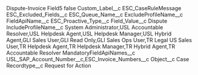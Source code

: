 <?xml version="1.0" encoding="UTF-8"?>
<CustomMetadata xmlns="http://soap.sforce.com/2006/04/metadata" xmlns:xsi="http://www.w3.org/2001/XMLSchema-instance" xmlns:xsd="http://www.w3.org/2001/XMLSchema">
    <label>Dispute-Invoice Field5</label>
    <protected>false</protected>
    <values>
        <field>Custom_Label__c</field>
        <value xsi:type="xsd:string">ESC_CaseRuleMessage</value>
    </values>
    <values>
        <field>ESC_Excluded_Fields__c</field>
        <value xsi:nil="true"/>
    </values>
    <values>
        <field>ESC_Queue_Name__c</field>
        <value xsi:nil="true"/>
    </values>
    <values>
        <field>ExcludeProfileName__c</field>
        <value xsi:nil="true"/>
    </values>
    <values>
        <field>FieldApiName__c</field>
        <value xsi:type="xsd:string">ESC_Proactive_Type__c</value>
    </values>
    <values>
        <field>Field_Value__c</field>
        <value xsi:type="xsd:string">Dispute</value>
    </values>
    <values>
        <field>IncludeProfileName__c</field>
        <value xsi:type="xsd:string">System Administrator,USL Accountable Resolver,USL Helpdesk Agent,USL Helpdesk Manager,USL Hybrid Agent,GLI Sales User,GLI Read Only,GLI Sales Ops User,TR Legal US Sales User,TR Helpdesk Agent,TR Helpdesk Manager,TR Hybrid Agent,TR Accountable Resolver</value>
    </values>
    <values>
        <field>MandatoryFieldApiNames__c</field>
        <value xsi:type="xsd:string">USL_SAP_Account_Number__c,ESC_Invoice_Numbers__c</value>
    </values>
    <values>
        <field>Object__c</field>
        <value xsi:type="xsd:string">Case</value>
    </values>
    <values>
        <field>Recordtype__c</field>
        <value xsi:type="xsd:string">Request for Action</value>
    </values>
</CustomMetadata>
